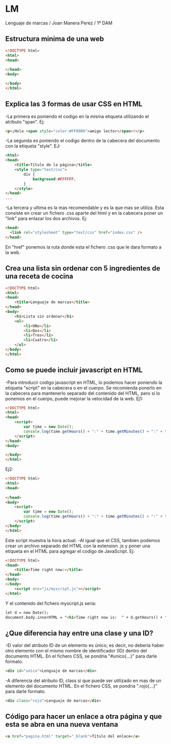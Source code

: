 # LM
Lenguaje de marcas / Joan Manera Perez / 1º DAM

## Estructura minima de una web
```html
<!DOCTYPE html>
<html>
<head>
  
</head>
<body>

</body>
</html>
```

## Explica las 3 formas de usar CSS en HTML
-La primera es poniendo el codigo en la misma etiqueta utilizando el atributo "span". Ej:
```html
<p>¡Hola <span style="color:#FF0000">amigo lector</span>!</p>
```
-La segunda es poniendo el codigo dentro de la cabecera del documento con la etiqueta "style". EJ:
```html
<html>
<head>
    <title>Título de la página</title>
    <style type="text/css">
        div {
            background:#FFFFFF;
        }
    </style>
</head>
...
```
-La tercera y ultima es la mas recomendable y es la que mas se utiliza. Esta consiste en crear un fichero .css aparte del html y en la cabecera poner un "link" para enlazar los dos archivos. Ej:
```html
<head>
  <link rel="stylesheet" type="text/css" href="index.css" />
</head>
```
  En "href" ponemos la ruta donde esta el fichero .css que le dara formato a la web.
  
## Crea una lista sin ordenar con 5 ingredientes de una receta de cocina
```html
<!DOCTYPE html>
<html>
<head>
	<title>Lenguaje de marcas</title>
</head>
<body>
	<h1>Lista sin ordenar</h1>
	<ul>
		<li>UNo</li>
		<li>Dos</li>
		<li>Tres</li>
		<li>Cuatro</li>
	</ul>
</body>
</html>
```

## Como se puede incluir javascript en HTML
-Para introducir codigo javascript en HTML, lo podemos hacer poniendo la etiqueta "script" en la cabecera o en el cuerpo. Se recomienda ponerlo en la cabecera para mantenerlo separado del contenido del HTML, pero si lo ponemos en el cuerpo, puede mejorar la velocidad de la web.
Ej1:
```html
<!DOCTYPE html>
<html>
<head>
	<script>
		var time = new Date();
		console.log(time.getHours() + ":" + time.getMinutes() + ":" + time.getSeconds());
	</script>
</head>
<body>

</body>
</html>
```
Ej2:
```html
<!DOCTYPE html>
<html>
<head>
	
</head>
<body>
	<script>
		var time = new Date();
		console.log(time.getHours() + ":" + time.getMinutes() + ":" + time.getSeconds());
	</script>
</body>
</html>
```
Este script muestra la hora actual.
-Al igual que el CSS, tambien podemos crear un archivo separado del HTML con la extension .js y poner una etiqueta en el HTML para agregar el codigo de JavaScript.
Ej:
```html
<!DOCTYPE html>
<head>
	<title>Time right now:</title>
</head>
<body>
</body>
	<script src="js/myscript.js"></script>
</html>
```
Y el contenido del fichero myscript.js seria:
```html
let d = new Date();
document.body.innerHTML = "<h1>Time right now is:  " + d.getHours() + ":" + d.getMinutes() + ":" + d.getSeconds()</h1>"
```

## ¿Que diferencia hay entre una clase y una ID?
-El valor del atributo ID de un elemento es único; es decir, no debería haber otro elemento con el mismo nombre de identificador (ID) dentro del documento HTML. En el fichero CSS, se pondria "#unico{...}" para darle formato.
```html
<div id="unico">Lenguaje de marcas</div>
```


-A diferencia del atributo ID, class si que puede ser utilizado en mas de un elemento del documento HTML. En el fichero CSS, se pondria ".rojo{...}" para darle formato.
```html
<div class="rojo">Lenguaje de marcas</div>
```

## Código para hacer un enlace a otra página y que esta se abra en una nueva ventana
```html
<a href="pagina.html" target="_blank">Título del enlace</a>
```
